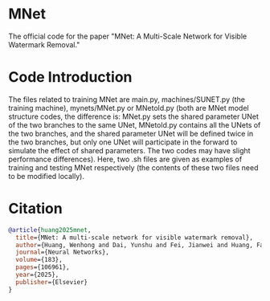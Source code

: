 # MNet
The official code for the paper "MNet: A Multi-Scale Network for Visible Watermark Removal."

# Code Introduction
The files related to training MNet are main.py, machines/SUNET.py (the training machine), mynets/MNet.py or MNetold.py (both are MNet model structure codes, the difference is: MNet.py sets the shared parameter UNet of the two branches to the same UNet, MNetold.py contains all the UNets of the two branches, and the shared parameter UNet will be defined twice in the two branches, but only one UNet will participate in the forward to simulate the effect of shared parameters. The two codes may have slight performance differences). Here, two .sh files are given as examples of training and testing MNet respectively (the contents of these two files need to be modified locally).

# Citation
```bibtex
@article{huang2025mnet,
  title={MNet: A multi-scale network for visible watermark removal},
  author={Huang, Wenhong and Dai, Yunshu and Fei, Jianwei and Huang, Fangjun},
  journal={Neural Networks},
  volume={183},
  pages={106961},
  year={2025},
  publisher={Elsevier}
}
